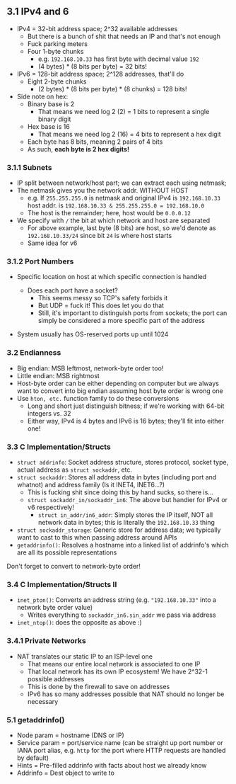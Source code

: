 ## 3.1 IPv4 and 6

- IPv4 = 32-bit address space; 2^32 available addresses
    - But there is a bunch of shit that needs an IP and that's not enough
    - Fuck parking meters 
    - Four 1-byte chunks
        - e.g. `192.168.10.33` has first byte with decimal value `192` 
        - (4 bytes) * (8 bits per byte) = 32 bits! 
- IPv6 = 128-bit address space; 2^128 addresses, that'll do
    - Eight 2-byte chunks
        - (2 bytes) * (8 bits per byte) * (8 chunks) = 128 bits!
- Side note on hex:
    - Binary base is 2 
        - That means we need log 2 (2) = 1 bits to represent a single binary digit
    - Hex base is 16 
        - That means we need log 2 (16) = 4 bits to represent a hex digit
    - Each byte has 8 bits, meaning 2 pairs of 4 bits 
    - As such, **each byte is 2 hex digits!**

### 3.1.1 Subnets

- IP split between network/host part; we can extract each using netmask; 
- The netmask gives you the network addr. WITHOUT HOST
    - e.g. If `255.255.255.0` is netmask and original IPv4 is `192.168.10.33` host addr. is `192.168.10.33 & 255.255.255.0 = 192.168.10.0`
    - The host is the remainder; here, host would be `0.0.0.12` 
- We specify with `/` the bit at which network and host are separated
    - For above example, last byte (8 bits) are host, so we'd denote as `192.168.10.33/24` since bit `24` is where host starts
    - Same idea for v6 

### 3.1.2 Port Numbers

- Specific location on host at which specific connection is handled 
    - Does each port have a socket?
        - This seems messy so TCP's safety forbids it
        - But UDP = fuck it! This does let you do that
        - Still, it's important to distinguish ports from sockets; the port can simply be considered a more specific part of the address

- System usually has OS-reserved ports up until 1024

### 3.2 Endianness

- Big endian: MSB leftmost, network-byte order too!
- Little endian: MSB rightmost 
- Host-byte order can be either depending on computer but we always want to convert into big endian assuming host byte order is wrong one
- Use `hton, etc.` function family to do these conversions
    - Long and short just distinguish bitness; if we're working with 64-bit integers vs. 32
    - Either way, IPv4 is 4 bytes and IPv6 is 16 bytes; they'll fit into either one!

### 3.3 C Implementation/Structs

- `struct addrinfo`: Socket address structure, stores protocol, socket type, actual address as `struct sockaddr`, etc. 
- `struct sockaddr`: Stores all address data in bytes (including port and whatnot) and address family (Is it INET4, INET6...?) 
    - This is fucking shit since doing this by hand sucks, so there is...
    - `struct sockaddr_in/sockaddr_in6`: The above but handier for IPv4 or v6 respectively! 
        - `struct in_addr/in6_addr`: Simply stores the IP itself, NOT all network data in bytes; this is literally the `192.168.10.33` thing
- `struct sockaddr_storage`: Generic store for address data; we typically want to cast to this when passing address around APIs 
- `getaddrinfo()`: Resolves a hostname into a linked list of addrinfo's which are all its possible representations

Don't forget to convert to network-byte order!

### 3.4 C Implementation/Structs II

- `inet_pton()`: Converts an address string (e.g. `"192.168.10.33"` into a network byte order value)
    - Writes everything to `sockaddr_in6.sin_addr` we pass via address
- `inet_ntop()`: does the opposite as above :)

### 3.4.1 Private Networks

- NAT translates our static IP to an ISP-level one 
    - That means our entire local network is associated to one IP
    - That local network has its own IP ecosystem! We have 2^32-1 possible addresses
    - This is done by the firewall to save on addresses
    - IPv6 has so many addresses possible that NAT should no longer be necessary 

### 5.1 getaddrinfo()

- Node param = hostname (DNS or IP)
- Service param = port/service name (can be straight up port number or IANA port alias, e.g. `http` for the port where HTTP requests are handled by default)
- Hints = Pre-filled addrinfo with facts about host we already know 
- Addrinfo = Dest object to write to
